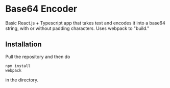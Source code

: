 # Base64 Encoder

Basic React.js + Typescript app that takes text and encodes it into a base64
string, with or without padding characters. Uses webpack to "build."

## Installation

Pull the repository and then do
```
npm install
webpack
```
in the directory.

